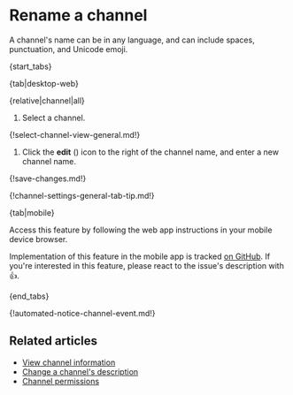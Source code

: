 # Rename a channel

A channel's name can be in any language, and can include spaces, punctuation,
and Unicode emoji.

{start_tabs}

{tab|desktop-web}

{relative|channel|all}

1. Select a channel.

{!select-channel-view-general.md!}

1. Click the **edit** (<i class="zulip-icon zulip-icon-edit"></i>) icon
   to the right of the channel name, and enter a new channel name.

{!save-changes.md!}

{!channel-settings-general-tab-tip.md!}

{tab|mobile}

Access this feature by following the web app instructions in your
mobile device browser.

Implementation of this feature in the mobile app is tracked [on
GitHub](https://github.com/zulip/zulip-flutter/issues/1102). If
you're interested in this feature, please react to the issue's
description with 👍.

{end_tabs}

{!automated-notice-channel-event.md!}

## Related articles

* [View channel information](/help/view-channel-information)
* [Change a channel's description](/help/change-the-channel-description)
* [Channel permissions](/help/channel-permissions)
